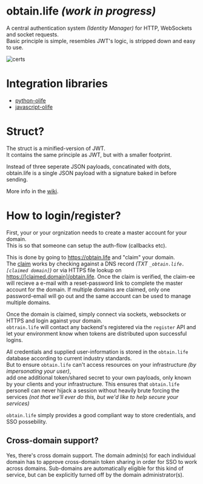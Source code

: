 # obtain.life *(work in progress)*
A central authentication system *(Identity Manager)* for HTTP, WebSockets and socket requests.<br>
Basic principle is simple, resembles JWT's logic, is stripped down and easy to use.

![certs](https://img.shields.io/badge/dummy%20certs-not%20prodction-blue.svg)

# Integration libraries

 * [python-olife](https://github.com/Torxed/python-olife)
 * [javascript-olife](https://github.com/Torxed/javascript-olife)

# Struct?

The struct is a minified-version of JWT.<br>
It contains the same principle as JWT, but with a smaller footprint.

Instead of three seperate JSON payloads, concatinated with dots,<br>
obtain.life is a single JSON payload with a signature baked in before sending.

More info in the [wiki](https://github.com/Torxed/obtain.life/wiki).

# How to login/register?

First, your or your orgnization needs to create a master account for your domain.<br>
This is so that someone can setup the auth-flow (callbacks etc).

This is done by going to https://obtain.life and "claim" your domain.<br>
The [claim](https://github.com/Torxed/obtain.life/wiki) works by checking against a DNS record *(TXT `_obtain.life.[claimed domain]`)* or via HTTPS file lookup on [https://[claimed.domain]/obtain.life](https://[claimed.domain]/obtain.life). Once the claim is verified, the claim-ee will recieve a e-mail with a reset-password link to complete the master account for the domain. If multiple domains are claimed, only one password-email will go out and the same account can be used to manage multiple domains.

Once the domain is claimed, simply connect via sockets, websockets or HTTPS and login against your domain.<br>
`obtrain.life` will contact any backend's registered via the `register` API and let your environment know when tokens are distributed upon successful logins.

All credentials and supplied user-information is stored in the `obtain.life` database according to current industry standards.<br>
But to ensure `obtain.life` can't access resources on your infrastructure *(by impersonating your user)*,<br>
add one additional token/shared secret to your own payloads, only known by your clients and your infrastructure. This ensures that `obtain.life` personell can never hijack a session without heavily brute forcing the services *(not that we'll ever do this, but we'd like to help secure your services)*

`obtain.life` simply provides a good compliant way to store credentials, and SSO possebility.

## Cross-domain support?

Yes, there's cross domain support. The domain admin(s) for each individual domain has to approve cross-domain token sharing in order for SSO to work across domains. Sub-domains are automatically eligible for this kind of service, but can be explicitly turned off by the domain administrator(s).
